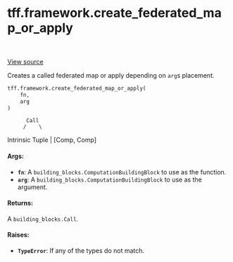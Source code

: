 <div itemscope itemtype="http://developers.google.com/ReferenceObject">
<meta itemprop="name" content="tff.framework.create_federated_map_or_apply" />
<meta itemprop="path" content="Stable" />
</div>

# tff.framework.create_federated_map_or_apply

<table class="tfo-notebook-buttons tfo-api" align="left">
</table>

<a target="_blank" href="http://github.com/tensorflow/federated/tree/master/tensorflow_federated/python/core/impl/compiler/building_block_factory.py">View
source</a>

Creates a called federated map or apply depending on `arg`s placement.

```python
tff.framework.create_federated_map_or_apply(
    fn,
    arg
)
```

<!-- Placeholder for "Used in" -->

          Call
         /    \

Intrinsic Tuple | [Comp, Comp]

#### Args:

*   <b>`fn`</b>: A `building_blocks.ComputationBuildingBlock` to use as the
    function.
*   <b>`arg`</b>: A `building_blocks.ComputationBuildingBlock` to use as the
    argument.

#### Returns:

A `building_blocks.Call`.

#### Raises:

*   <b>`TypeError`</b>: If any of the types do not match.
